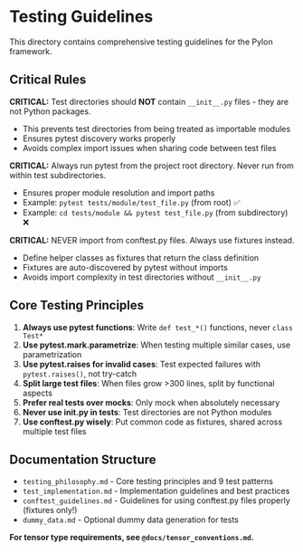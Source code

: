 # Testing Guidelines

This directory contains comprehensive testing guidelines for the Pylon framework.

## Critical Rules

**CRITICAL:** Test directories should **NOT** contain `__init__.py` files - they are not Python packages.
- This prevents test directories from being treated as importable modules
- Ensures pytest discovery works properly
- Avoids complex import issues when sharing code between test files

**CRITICAL:** Always run pytest from the project root directory. Never run from within test subdirectories.
- Ensures proper module resolution and import paths
- Example: `pytest tests/module/test_file.py` (from root) ✅
- Example: `cd tests/module && pytest test_file.py` (from subdirectory) ❌

**CRITICAL:** NEVER import from conftest.py files. Always use fixtures instead.
- Define helper classes as fixtures that return the class definition
- Fixtures are auto-discovered by pytest without imports
- Avoids import complexity in test directories without `__init__.py`

## Core Testing Principles

1. **Always use pytest functions**: Write `def test_*()` functions, never `class Test*`
2. **Use pytest.mark.parametrize**: When testing multiple similar cases, use parametrization
3. **Use pytest.raises for invalid cases**: Test expected failures with `pytest.raises()`, not try-catch
4. **Split large test files**: When files grow >300 lines, split by functional aspects
5. **Prefer real tests over mocks**: Only mock when absolutely necessary
6. **Never use __init__.py in tests**: Test directories are not Python modules
7. **Use conftest.py wisely**: Put common code as fixtures, shared across multiple test files

## Documentation Structure

- `testing_philosophy.md` - Core testing principles and 9 test patterns
- `test_implementation.md` - Implementation guidelines and best practices
- `conftest_guidelines.md` - Guidelines for using conftest.py files properly (fixtures only!)
- `dummy_data.md` - Optional dummy data generation for tests

**For tensor type requirements, see `@docs/tensor_conventions.md`.**
